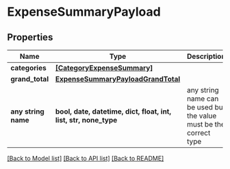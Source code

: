# ExpenseSummaryPayload


## Properties
Name | Type | Description | Notes
------------ | ------------- | ------------- | -------------
**categories** | [**[CategoryExpenseSummary]**](CategoryExpenseSummary.md) |  | [optional] 
**grand_total** | [**ExpenseSummaryPayloadGrandTotal**](ExpenseSummaryPayloadGrandTotal.md) |  | [optional] 
**any string name** | **bool, date, datetime, dict, float, int, list, str, none_type** | any string name can be used but the value must be the correct type | [optional]

[[Back to Model list]](../README.md#documentation-for-models) [[Back to API list]](../README.md#documentation-for-api-endpoints) [[Back to README]](../README.md)


